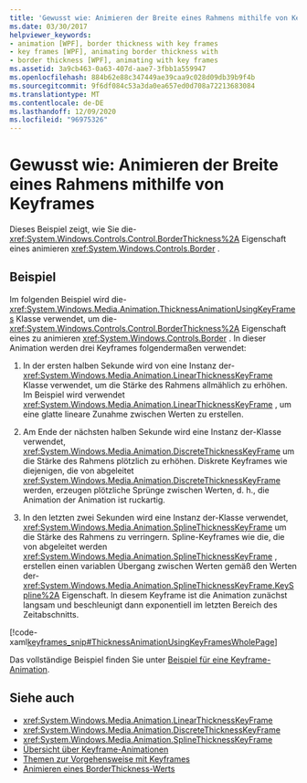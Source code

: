 ```yaml
---
title: 'Gewusst wie: Animieren der Breite eines Rahmens mithilfe von Keyframes'
ms.date: 03/30/2017
helpviewer_keywords:
- animation [WPF], border thickness with key frames
- key frames [WPF], animating border thickness with
- border thickness [WPF], animating with key frames
ms.assetid: 3a9cb463-0a63-407d-aae7-3fbb1a559947
ms.openlocfilehash: 884b62e88c347449ae39caa9c028d09db39b9f4b
ms.sourcegitcommit: 9f6df084c53a3da0ea657ed0d708a72213683084
ms.translationtype: MT
ms.contentlocale: de-DE
ms.lasthandoff: 12/09/2020
ms.locfileid: "96975326"
---
```

# <a name="how-to-animate-the-thickness-of-a-border-by-using-key-frames"></a>Gewusst wie: Animieren der Breite eines Rahmens mithilfe von Keyframes
Dieses Beispiel zeigt, wie Sie die- <xref:System.Windows.Controls.Control.BorderThickness%2A> Eigenschaft eines animieren <xref:System.Windows.Controls.Border> .  
  
## <a name="example"></a>Beispiel  
 Im folgenden Beispiel wird die- <xref:System.Windows.Media.Animation.ThicknessAnimationUsingKeyFrames> Klasse verwendet, um die- <xref:System.Windows.Controls.Control.BorderThickness%2A> Eigenschaft eines zu animieren <xref:System.Windows.Controls.Border> . In dieser Animation werden drei Keyframes folgendermaßen verwendet:  
  
1. In der ersten halben Sekunde wird von eine Instanz der- <xref:System.Windows.Media.Animation.LinearThicknessKeyFrame> Klasse verwendet, um die Stärke des Rahmens allmählich zu erhöhen. Im Beispiel wird verwendet <xref:System.Windows.Media.Animation.LinearThicknessKeyFrame> , um eine glatte lineare Zunahme zwischen Werten zu erstellen.  
  
2. Am Ende der nächsten halben Sekunde wird eine Instanz der-Klasse verwendet, <xref:System.Windows.Media.Animation.DiscreteThicknessKeyFrame> um die Stärke des Rahmens plötzlich zu erhöhen. Diskrete Keyframes wie diejenigen, die von abgeleitet <xref:System.Windows.Media.Animation.DiscreteThicknessKeyFrame> werden, erzeugen plötzliche Sprünge zwischen Werten, d. h., die Animation der Animation ist ruckartig.  
  
3. In den letzten zwei Sekunden wird eine Instanz der-Klasse verwendet, <xref:System.Windows.Media.Animation.SplineThicknessKeyFrame> um die Stärke des Rahmens zu verringern. Spline-Keyframes wie die, die von abgeleitet werden <xref:System.Windows.Media.Animation.SplineThicknessKeyFrame> , erstellen einen variablen Übergang zwischen Werten gemäß den Werten der- <xref:System.Windows.Media.Animation.SplineThicknessKeyFrame.KeySpline%2A> Eigenschaft. In diesem Keyframe ist die Animation zunächst langsam und beschleunigt dann exponentiell im letzten Bereich des Zeitabschnitts.  
  
 [!code-xaml[keyframes_snip#ThicknessAnimationUsingKeyFramesWholePage](~/samples/snippets/xaml/VS_Snippets_Wpf/keyframes_snip/XAML/ThicknessAnimationUsingKeyFramesExample.xaml#thicknessanimationusingkeyframeswholepage)]  
  
 Das vollständige Beispiel finden Sie unter [Beispiel für eine Keyframe-Animation](https://github.com/microsoft/WPF-Samples/tree/master/Animation/KeyFrameAnimation).  
  
## <a name="see-also"></a>Siehe auch

- <xref:System.Windows.Media.Animation.LinearThicknessKeyFrame>
- <xref:System.Windows.Media.Animation.DiscreteThicknessKeyFrame>
- <xref:System.Windows.Media.Animation.SplineThicknessKeyFrame>
- [Übersicht über Keyframe-Animationen](key-frame-animations-overview.md)
- [Themen zur Vorgehensweise mit Keyframes](key-frame-animation-how-to-topics.md)
- [Animieren eines BorderThickness-Werts](../controls/how-to-animate-a-borderthickness-value.md)
